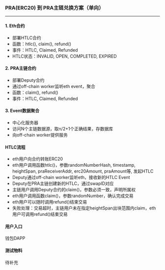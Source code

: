 ### PRA(ERC20) 到 PRA主链兑换方案（单向）
---

#### 1. Eth合约

- 部署HTLC合约
- 函数：htlc(), claim(), refund()
- 事件：HTLC, Claimed, Refunded
- HTLC状态：INVALID, OPEN, COMPLETED, EXPIRED

#### 2. PRA主链合约

- 部署Deputy合约
- 通过off-chain worker监听eth event，聚合
- 函数：claim(), refund()
- 事件：HTLC, Claimed, Refunded

#### 3. Event数据聚合

- 中心化服务器
- 访问N个主链数据源，取n/2+1个正确结果，存数据库
- 向off-chain worker提供服务

#### HTLC流程

- eth用户向合约转账ERC20
- eth用户调用函数htlc()，参数randomNumberHash, timestamp, heightSpan, praReceiverAddr, erc20Amount, praAmount等, 发起HTLC
- Deputy通过off-chain worker监听eth，接收新的HTLC Event
- Deputy在PRA主链创建新的HTLC，通过swapID对应
- 主链用户调用Deputy合约的claim()，参数必须一致，声明所属权
- eth用户调用函数claim()，参数randomNumber，确认完成交易
- eth用户可以随时调用refund()结束交易
- 失败处理：交易超时，主链用户未在指定heightSpan出块范围内claim，eth用户可调用refund()结束交易

#### 用户入口
钱包DAPP

#### 测试物料
待补充
